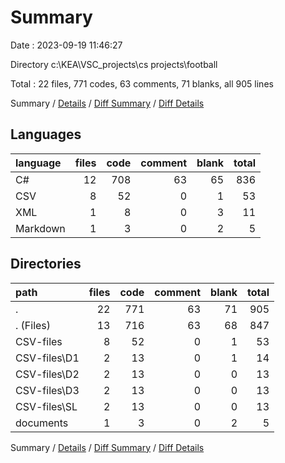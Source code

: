 # Summary

Date : 2023-09-19 11:46:27

Directory c:\\KEA\\VSC_projects\\cs projects\\football

Total : 22 files,  771 codes, 63 comments, 71 blanks, all 905 lines

Summary / [Details](details.md) / [Diff Summary](diff.md) / [Diff Details](diff-details.md)

## Languages
| language | files | code | comment | blank | total |
| :--- | ---: | ---: | ---: | ---: | ---: |
| C# | 12 | 708 | 63 | 65 | 836 |
| CSV | 8 | 52 | 0 | 1 | 53 |
| XML | 1 | 8 | 0 | 3 | 11 |
| Markdown | 1 | 3 | 0 | 2 | 5 |

## Directories
| path | files | code | comment | blank | total |
| :--- | ---: | ---: | ---: | ---: | ---: |
| . | 22 | 771 | 63 | 71 | 905 |
| . (Files) | 13 | 716 | 63 | 68 | 847 |
| CSV-files | 8 | 52 | 0 | 1 | 53 |
| CSV-files\\D1 | 2 | 13 | 0 | 1 | 14 |
| CSV-files\\D2 | 2 | 13 | 0 | 0 | 13 |
| CSV-files\\D3 | 2 | 13 | 0 | 0 | 13 |
| CSV-files\\SL | 2 | 13 | 0 | 0 | 13 |
| documents | 1 | 3 | 0 | 2 | 5 |

Summary / [Details](details.md) / [Diff Summary](diff.md) / [Diff Details](diff-details.md)